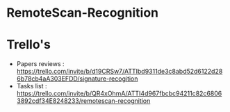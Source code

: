 # RemoteScan-Recognition

# Trello's
- Papers reviews : https://trello.com/invite/b/d19CRSw7/ATTIbd9311de3c8abd52d6122d286b78cb4aA303EFDD/signature-recogition
- Tasks list : https://trello.com/invite/b/QR4xOhmA/ATTI4d967fbcbc94211c82c68063892cdf34E8248233/remotescan-recognition